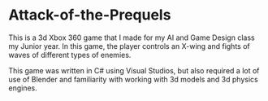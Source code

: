 # Attack-of-the-Prequels
This is a 3d Xbox 360 game that I made for my AI and Game Design class my Junior year. In this game, the player controls an X-wing and fights of waves of different types of enemies.

This game was written in C# using Visual Studios, but also required a lot of use of Blender and familiarity with working with 3d models and 3d physics engines.
